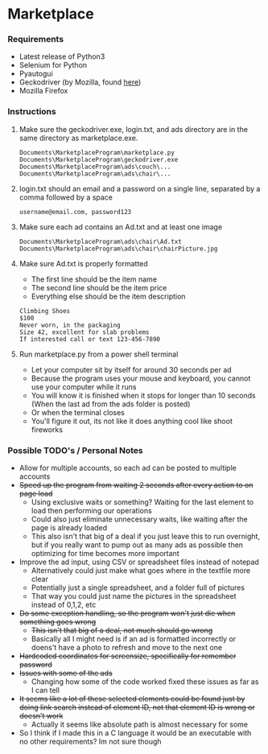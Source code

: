 # Marketplace

### Requirements
- Latest release of Python3
- Selenium for Python
- Pyautogui
- Geckodriver (by Mozilla, found [here](https://github.com/mozilla/geckodriver/releases))
- Mozilla Firefox
### Instructions
1. Make sure the geckodriver.exe, login.txt, and ads directory are in the same directory as marketplace.exe.

    ```
    Documents\MarketplaceProgram\marketplace.py
    Documents\MarketplaceProgram\geckodriver.exe
    Documents\MarketplaceProgram\ads\couch\...
    Documents\MarketplaceProgram\ads\chair\...
    ```
2. login.txt should an email and a password on a single line, separated by a comma followed by a space
    ```
    username@email.com, password123
    ```

2. Make sure each ad contains an Ad.txt and at least one image

    ```
    Documents\MarketplaceProgram\ads\chair\Ad.txt
    Documents\MarketplaceProgram\ads\chair\chairPicture.jpg
    ```
3. Make sure Ad.txt is properly formatted
    - The first line should be the item name
    - The second line should be the item price
    - Everything else should be the item description
    ```
    Climbing Shoes
    $100
    Never worn, in the packaging
    Size 42, excellent for slab problems
    If interested call or text 123-456-7890
    ```
    
4. Run marketplace.py from a power shell terminal
    - Let your computer sit by itself for around 30 seconds per ad
    - Because the program uses your mouse and keyboard, you cannot use your computer while it runs
    - You will know it is finished when it stops for longer than 10 seconds (When the last ad from the ads folder is posted)
    - Or when the terminal closes
    - You'll figure it out, its not like it does anything cool like shoot fireworks
    
### Possible TODO's / Personal Notes

- Allow for multiple accounts, so each ad can be posted to multiple accounts
- ~~Speed up the program from waiting 2 seconds after every action to
on page load~~
    - Using exclusive waits or something? Waiting for the last element to load
    then performing our operations
    - Could also just eliminate unnecessary waits, like waiting after the page is already loaded
    - This also isn't that big of a deal if you just leave this to run overnight,
    but if you really want to pump out as many ads as possible then optimizing for time becomes more important
- Improve the ad input, using CSV or spreadsheet files instead of notepad
    - Alternatively could just make what goes where in the textfile
    more clear
    - Potentially just a single spreadsheet, and a folder full of pictures
    - That way you could just name the pictures in the spreadsheet instead of 0,1,2, etc
- ~~Do some exception handling, so the program won't just die when something
goes wrong~~
    - ~~This isn't that big of a deal, not much should go wrong~~
    - Basically all I might need is if an ad is formatted incorrectly or doens't have a photo to refresh and
    move to the next one
- ~~Hardcoded coordinates for screensize, specifically
for remember password~~
- ~~Issues with some of the ads~~
    - Changing how some of the code worked fixed these issues as far as I can tell
- ~~It seems like a lot of these selected elements could be found just by doing link search
instead of element ID, not that element ID is wrong or doesn't work~~
    - Actually it seems like absolute path is almost necessary for some
- So I think if I made this in a C language it would be an executable with no other requirements? Im not sure though
